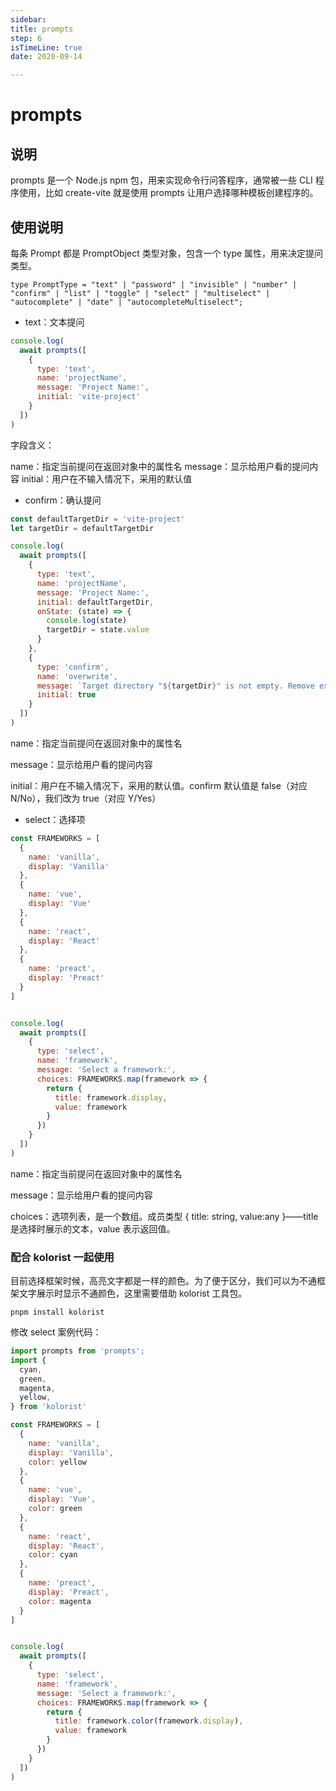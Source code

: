 ```yaml
---
sidebar:
title: prompts
step: 6
isTimeLine: true
date: 2020-09-14

---
```

# prompts

## 说明

prompts 是一个 Node.js npm 包，用来实现命令行问答程序，通常被一些 CLI 程序使用，比如 create-vite 就是使用 prompts 让用户选择哪种模板创建程序的。


## 使用说明

每条 Prompt 都是 PromptObject 类型对象，包含一个 type 属性，用来决定提问类型。

```text
type PromptType = "text" | "password" | "invisible" | "number" | "confirm" | "list" | "toggle" | "select" | "multiselect" | "autocomplete" | "date" | "autocompleteMultiselect"; 
```

* text：文本提问 

```js
console.log(
  await prompts([
    {
      type: 'text',
      name: 'projectName',
      message: 'Project Name:',
      initial: 'vite-project'
    }
  ])
) 
```

字段含义：

name：指定当前提问在返回对象中的属性名
message：显示给用户看的提问内容
initial：用户在不输入情况下，采用的默认值 


* confirm：确认提问 


```js
const defaultTargetDir = 'vite-project'
let targetDir = defaultTargetDir

console.log(
  await prompts([
    {
      type: 'text',
      name: 'projectName',
      message: 'Project Name:',
      initial: defaultTargetDir,
      onState: (state) => {
        console.log(state)
        targetDir = state.value
      }
    },
    {
      type: 'confirm',
      name: 'overwrite',
      message: `Target directory "${targetDir}" is not empty. Remove existing files and continue?`,
      initial: true
    }
  ])
) 
```

name：指定当前提问在返回对象中的属性名

message：显示给用户看的提问内容

initial：用户在不输入情况下，采用的默认值。confirm 默认值是 false（对应 N/No），我们改为 true（对应 Y/Yes） 


* select：选择项 

```js
const FRAMEWORKS = [
  {
    name: 'vanilla',
    display: 'Vanilla'
  },
  {
    name: 'vue',
    display: 'Vue'
  },
  {
    name: 'react',
    display: 'React'
  },
  {
    name: 'preact',
    display: 'Preact'
  }
]


console.log(
  await prompts([
    {
      type: 'select',
      name: 'framework',
      message: 'Select a framework:',
      choices: FRAMEWORKS.map(framework => {
        return {
          title: framework.display,
          value: framework
        }
      })
    }
  ])
) 
```

name：指定当前提问在返回对象中的属性名

message：显示给用户看的提问内容

choices：选项列表，是一个数组。成员类型 { title: string, value:any }——title 是选择时展示的文本，value 表示返回值。 


### 配合 kolorist 一起使用
目前选择框架时候，高亮文字都是一样的颜色。为了便于区分，我们可以为不通框架文字展示时显示不通颜色，这里需要借助 kolorist 工具包。 

```shell
pnpm install kolorist 
```

修改 select 案例代码： 
```js
import prompts from 'prompts';
import {
  cyan,
  green,
  magenta,
  yellow,
} from 'kolorist'

const FRAMEWORKS = [
  {
    name: 'vanilla',
    display: 'Vanilla',
    color: yellow
  },
  {
    name: 'vue',
    display: 'Vue',
    color: green
  },
  {
    name: 'react',
    display: 'React',
    color: cyan
  },
  {
    name: 'preact',
    display: 'Preact',
    color: magenta
  }
]


console.log(
  await prompts([
    {
      type: 'select',
      name: 'framework',
      message: 'Select a framework:',
      choices: FRAMEWORKS.map(framework => {
        return {
          title: framework.color(framework.display),
          value: framework
        }
      })
    }
  ])
) 
```









